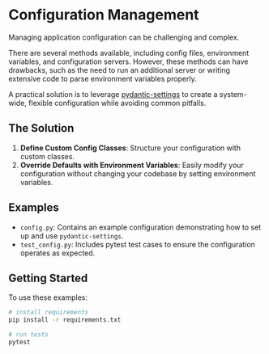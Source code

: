 # Configuration Management

Managing application configuration can be challenging and complex.

There are several methods available, including config files, environment variables, and configuration servers. However, these methods can have drawbacks, such as the need to run an additional server or writing extensive code to parse environment variables properly.

A practical solution is to leverage [pydantic-settings](https://docs.pydantic.dev/latest/concepts/pydantic_settings/) to create a system-wide, flexible configuration while avoiding common pitfalls.

## The Solution

1. **Define Custom Config Classes**: Structure your configuration with custom classes.
2. **Override Defaults with Environment Variables**: Easily modify your configuration without changing your codebase by setting environment variables.

## Examples

- `config.py`: Contains an example configuration demonstrating how to set up and use `pydantic-settings`.
- `test_config.py`: Includes pytest test cases to ensure the configuration operates as expected.

## Getting Started

To use these examples:

```bash
# install requirements
pip install -r requirements.txt

# run tests
pytest
```
